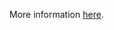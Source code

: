 More information [here](https://docs.prismacloud.io/en/enterprise-edition/policy-reference/aws-policies/aws-networking-policies/ensure-waf-prevents-message-lookup-in-log4j2).
